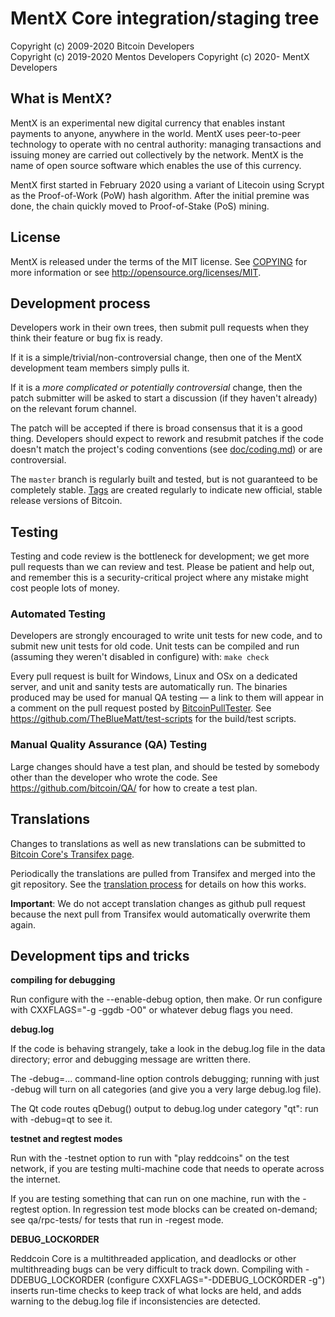MentX Core integration/staging tree
=====================================

Copyright (c) 2009-2020 Bitcoin Developers  
Copyright (c) 2019-2020 Mentos Developers
Copyright (c) 2020- MentX Developers

What is MentX?
----------------

MentX is an experimental new digital currency that enables instant payments to
anyone, anywhere in the world. MentX uses peer-to-peer technology to operate
with no central authority: managing transactions and issuing money are carried
out collectively by the network. MentX is the name of open source
software which enables the use of this currency.

MentX first started in February 2020 using a variant of Litecoin using Scrypt as
the Proof-of-Work (PoW) hash algorithm. After the initial premine was done, the chain
quickly moved to Proof-of-Stake (PoS) mining.

License
-------

MentX is released under the terms of the MIT license. See [COPYING](COPYING) for more
information or see http://opensource.org/licenses/MIT.

Development process
-------------------

Developers work in their own trees, then submit pull requests when they think
their feature or bug fix is ready.

If it is a simple/trivial/non-controversial change, then one of the MentX
development team members simply pulls it.

If it is a *more complicated or potentially controversial* change, then the patch
submitter will be asked to start a discussion (if they haven't already) on the relevant forum channel.

The patch will be accepted if there is broad consensus that it is a good thing.
Developers should expect to rework and resubmit patches if the code doesn't
match the project's coding conventions (see [doc/coding.md](doc/coding.md)) or are
controversial.

The `master` branch is regularly built and tested, but is not guaranteed to be
completely stable. [Tags](https://github.com/freakcoderz/mentx/tags) are created
regularly to indicate new official, stable release versions of Bitcoin.

Testing
-------

Testing and code review is the bottleneck for development; we get more pull
requests than we can review and test. Please be patient and help out, and
remember this is a security-critical project where any mistake might cost people
lots of money.

### Automated Testing

Developers are strongly encouraged to write unit tests for new code, and to
submit new unit tests for old code. Unit tests can be compiled and run (assuming they weren't disabled in configure) with: `make check`

Every pull request is built for Windows, Linux and OSx on a dedicated server,
and unit and sanity tests are automatically run. The binaries produced may be
used for manual QA testing — a link to them will appear in a comment on the
pull request posted by [BitcoinPullTester](https://github.com/BitcoinPullTester). See https://github.com/TheBlueMatt/test-scripts
for the build/test scripts.

### Manual Quality Assurance (QA) Testing

Large changes should have a test plan, and should be tested by somebody other
than the developer who wrote the code.
See https://github.com/bitcoin/QA/ for how to create a test plan.

Translations
------------

Changes to translations as well as new translations can be submitted to
[Bitcoin Core's Transifex page](https://www.transifex.com/projects/p/bitcoin/).

Periodically the translations are pulled from Transifex and merged into the git repository. See the
[translation process](doc/translation_process.md) for details on how this works.

**Important**: We do not accept translation changes as github pull request because the next
pull from Transifex would automatically overwrite them again.

Development tips and tricks
---------------------------

**compiling for debugging**

Run configure with the --enable-debug option, then make. Or run configure with
CXXFLAGS="-g -ggdb -O0" or whatever debug flags you need.

**debug.log**

If the code is behaving strangely, take a look in the debug.log file in the data directory;
error and debugging message are written there.

The -debug=... command-line option controls debugging; running with just -debug will turn
on all categories (and give you a very large debug.log file).

The Qt code routes qDebug() output to debug.log under category "qt": run with -debug=qt
to see it.

**testnet and regtest modes**

Run with the -testnet option to run with "play reddcoins" on the test network, if you
are testing multi-machine code that needs to operate across the internet.

If you are testing something that can run on one machine, run with the -regtest option.
In regression test mode blocks can be created on-demand; see qa/rpc-tests/ for tests
that run in -regest mode.

**DEBUG_LOCKORDER**

Reddcoin Core is a multithreaded application, and deadlocks or other multithreading bugs
can be very difficult to track down. Compiling with -DDEBUG_LOCKORDER (configure
CXXFLAGS="-DDEBUG_LOCKORDER -g") inserts run-time checks to keep track of what locks
are held, and adds warning to the debug.log file if inconsistencies are detected.
